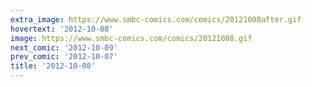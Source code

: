 ```yaml
---
extra_image: https://www.smbc-comics.com/comics/20121008after.gif
hovertext: '2012-10-08'
image: https://www.smbc-comics.com/comics/20121008.gif
next_comic: '2012-10-09'
prev_comic: '2012-10-07'
title: '2012-10-08'
---
```


